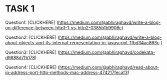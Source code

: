 # TASK 1

Question1: [CLICKHERE] (https://medium.com/@abhiraghavd/write-a-blog-on-difference-between-http1-1-vs-http2-0385b1b9906c)

Question2: [CLICKHERE] (https://medium.com/@abhiraghavd/write-a-blog-about-objects-and-its-internal-representation-in-javascript-1fbd34ac863c
)

Question3: [CLICKHERE] (https://medium.com/@abhiraghavd/codekata-d9888d7fb178)

Question4: [CLICKHERE] (https://medium.com/@abhiraghavd/read-about-ip-address-port-http-methods-mac-address-474217fecaf3)